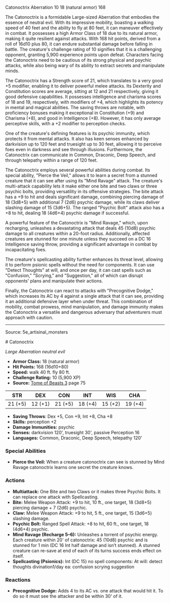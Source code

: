 <MonsterName/>Catonoctrix</MonsterName>
<CreatureType/>Aberration</CreatureType>
<CR/>10</CR>
<AC/>18 (natural armor)</AC>
<HP/>168</HP>
<summary>The Catonoctrix is a formidable Large-sized Aberration that embodies the essence of neutral evil. With its impressive mobility, boasting a walking speed of 40 feet and the ability to fly at 80 feet, it can maneuver effectively in combat. It possesses a high Armor Class of 18 due to its natural armor, making it quite resilient against attacks. With 168 hit points, derived from a roll of 16d10 plus 80, it can endure substantial damage before falling in battle. The creature's challenge rating of 10 signifies that it is a challenging opponent, granting 5,900 experience points upon defeat. Characters facing the Catonoctrix need to be cautious of its strong physical and psychic attacks, while also being wary of its ability to extract secrets and manipulate minds.</summary>

<detail>

The Catonoctrix has a Strength score of 21, which translates to a very good +5 modifier, enabling it to deliver powerful melee attacks. Its Dexterity and Constitution scores are average, sitting at 12 and 21 respectively, giving it good defensive capabilities. It possesses intelligence and charisma scores of 18 and 19, respectively, with modifiers of +4, which highlights its potency in mental and magical abilities. The saving throws are notable, with proficiency bonuses making it exceptional in Constitution (+9) and Charisma (+8), and good in Intelligence (+8). However, it has only average perceptive skills, with a +2 modifier to perception checks.

One of the creature's defining features is its psychic immunity, which protects it from mental attacks. It also has keen senses enhanced by darkvision up to 120 feet and truesight up to 30 feet, allowing it to perceive foes even in darkness and see through illusions. Furthermore, the Catonoctrix can communicate in Common, Draconic, Deep Speech, and through telepathy within a range of 120 feet.

The Catonoctrix employs several powerful abilities during combat. Its special ability, "Pierce the Veil," allows it to learn a secret from a stunned creature that it can see after using its "Mind Ravage" attack. The creature's multi-attack capability lets it make either one bite and two claws or three psychic bolts, providing versatility in its offensive strategies. The bite attack has a +9 to hit and deals significant damage, combining piercing damage of 18 (3d8+5) with additional 7 (2d6) psychic damage, while its claws deliver slashing damage of 15 (3d6+5). The ranged "Psychic Bolt" attack also has a +8 to hit, dealing 18 (4d6+4) psychic damage if successful.

A powerful feature of the Catonoctrix is "Mind Ravage," which, upon recharging, unleashes a devastating attack that deals 45 (10d8) psychic damage to all creatures within a 20-foot radius. Additionally, affected creatures are stunned for one minute unless they succeed on a DC 16 Intelligence saving throw, providing a significant advantage in combat by incapacitating foes.

The creature's spellcasting ability further enhances its threat level, allowing it to perform psionic spells without the need for components. It can use "Detect Thoughts" at will, and once per day, it can cast spells such as "Confusion," "Scrying," and "Suggestion," all of which can disrupt opponents' plans and manipulate their actions.

Finally, the Catonoctrix can react to attacks with "Precognitive Dodge," which increases its AC by 4 against a single attack that it can see, providing it an additional defensive layer when under threat. This combination of mobility, combat prowess, mind manipulation, and damage immunity makes the Catonoctrix a versatile and dangerous adversary that adventurers must approach with caution.</detail>



---

Source: 5e_artisinal_monsters

<statblock>
# Catonoctrix

*Large* *Aberration* *neutral evil*

- **Armor Class:** 18 (natural armor)
- **Hit Points:** 168 (16d10+80)
- **Speed:** walk 40 ft. fly 80 ft.
- **Challenge Rating:** 10 (5,900 XP)
- **Source:** [Tome of Beasts 3](https://koboldpress.com/kpstore/product/tome-of-beasts-3-for-5th-edition/) page 75

| STR | DEX | CON | INT | WIS | CHA |
| --- | --- | --- | --- | --- | --- |
| 21 (+5) | 12 (+1) | 21 (+5) | 18 (+4) | 15 (+2) | 19 (+4) |

- **Saving Throws**: Dex +5, Con +9, Int +8, Cha +8
- **Skills:** perception +2
- **Damage Immunities:** psychic
- **Senses:** darkvision 120', truesight 30', passive Perception 16
- **Languages:** Common, Draconic, Deep Speech, telepathy 120'

### Special Abilities

- **Pierce the Veil:** When a creature catonoctrix can see is stunned by Mind Ravage catonoctrix learns one secret the creature knows.

### Actions

- **Multiattack:** One Bite and two Claws or it makes three Psychic Bolts. It can replace one attack with Spellcasting.
- **Bite:** Melee Weapon Attack: +9 to hit, 10 ft., one target, 18 (3d8+5) piercing damage + 7 (2d6) psychic.
- **Claw:** Melee Weapon Attack: +9 to hit, 5 ft., one target, 15 (3d6+5) slashing damage.
- **Psychic Bolt:** Ranged Spell Attack: +8 to hit, 60 ft., one target, 18 (4d6+4) psychic.
- **Mind Ravage (Recharge 5–6):** Unleashes a torrent of psychic energy. Each creature within 20' of catonoctrix: 45 (10d8) psychic and is stunned for 1 min (DC 16 Int half damage and isn’t stunned). A stunned creature can re-save at end of each of its turns success ends effect on itself.
- **Spellcasting (Psionics):** Int (DC 15) no spell components: At will: detect thoughts divination1/day ea: confusion scrying suggestion

### Reactions

- **Precognitive Dodge:** Adds 4 to its AC vs. one attack that would hit it. To do so it must see the attacker and be within 30' of it.


</statblock>


